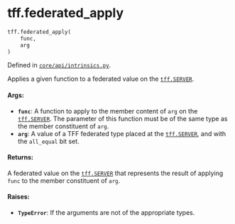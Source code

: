 <div itemscope itemtype="http://developers.google.com/ReferenceObject">
<meta itemprop="name" content="tff.federated_apply" />
<meta itemprop="path" content="Stable" />
</div>

# tff.federated_apply

```python
tff.federated_apply(
    func,
    arg
)
```

Defined in
[`core/api/intrinsics.py`](http://github.com/tensorflow/federated/tree/master/tensorflow_federated/python/core/api/intrinsics.py).

Applies a given function to a federated value on the
<a href="../tff.md#SERVER"><code>tff.SERVER</code></a>.

#### Args:

*   <b>`func`</b>: A function to apply to the member content of `arg` on the
    <a href="../tff.md#SERVER"><code>tff.SERVER</code></a>. The parameter of
    this function must be of the same type as the member constituent of `arg`.
*   <b>`arg`</b>: A value of a TFF federated type placed at the
    <a href="../tff.md#SERVER"><code>tff.SERVER</code></a>, and with the
    `all_equal` bit set.

#### Returns:

A federated value on the <a href="../tff.md#SERVER"><code>tff.SERVER</code></a>
that represents the result of applying `func` to the member constituent of
`arg`.

#### Raises:

*   <b>`TypeError`</b>: If the arguments are not of the appropriate types.
